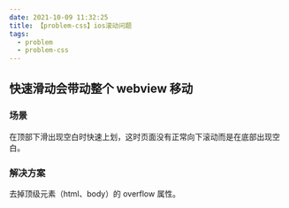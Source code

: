 ```yaml
---
date: 2021-10-09 11:32:25
title: 【problem-css】ios滚动问题
tags:
  - problem
  - problem-css
---
```


## 快速滑动会带动整个 webview 移动

### 场景

在顶部下滑出现空白时快速上划，这时页面没有正常向下滚动而是在底部出现空白。

### 解决方案

去掉顶级元素（html、body）的 overflow 属性。
